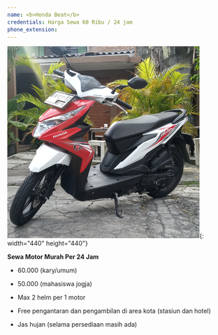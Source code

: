 ```yaml
---
name: <b>Honda Beat</b>
credentials: Harga Sewa 60 Ribu / 24 jam
phone_extension:
---
```


![](/uploads/fjimg-20191224-145508.png){: width="440" height="440"}

**Sewa Motor Murah Per 24 Jam**

* 60\.000 (kary/umum)

* 50\.000 (mahasiswa jogja)

* Max 2 helm per 1 motor

* Free pengantaran dan pengambilan di area kota (stasiun dan hotel)

* Jas hujan (selama persediaan masih ada)
